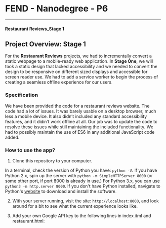 # FEND - Nanodegree - P6
---
####  Restaurant Reviews_Stage 1

## Project Overview: Stage 1

For the **Restaurant Reviews** projects, we had to incrementally convert a static webpage to a mobile-ready web application. In **Stage One**, we will took a static design that lacked accessibility and we needed to convert the design to be responsive on different sized displays and accessible for screen reader use. We had to add a service worker to begin the process of creating a seamless offline experience for our users.

### Specification

We have been provided the code for a restaurant reviews website. The code had a lot of issues. It was barely usable on a desktop browser, much less a mobile device. It also didn’t included any standard accessibility features, and it didin’t work offline at all. Our job was to update the code to resolve these issues while still maintaining the included functionality. We had to possibly maintain the use of ES6 in any additional JavaScript code added. 

### How to use the app?

1. Clone this repository to your computer. 

In a terminal, check the version of Python you have: `python -V`. If you have Python 2.x, spin up the server with `python -m SimpleHTTPServer 8000` (or some other port, if port 8000 is already in use.) For Python 3.x, you can use `python3 -m http.server 8000`. If you don't have Python installed, navigate to Python's [website](https://www.python.org/) to download and install the software.

2. With your server running, visit the site: `http://localhost:8000`, and look around for a bit to see what the current experience looks like.

3. Add your own Google API key to the following lines in index.itml and restaurant.html:

   <!--<script async defer src="https://maps.googleapis.com/maps/api/js?key=YOUR_GOOGLE_MAPS_API_KEY&libraries=places&callback=initMap"></script>-->





